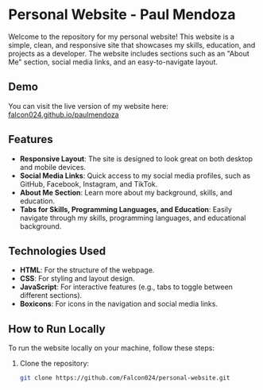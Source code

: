 # Personal Website - Paul Mendoza

Welcome to the repository for my personal website! This website is a simple, clean, and responsive site that showcases my skills, education, and projects as a developer. The website includes sections such as an "About Me" section, social media links, and an easy-to-navigate layout.

## Demo

You can visit the live version of my website here: [falcon024.github.io/paulmendoza](http://falcon024.github.io/paulmendoza/)

## Features

- **Responsive Layout**: The site is designed to look great on both desktop and mobile devices.
- **Social Media Links**: Quick access to my social media profiles, such as GitHub, Facebook, Instagram, and TikTok.
- **About Me Section**: Learn more about my background, skills, and education.
- **Tabs for Skills, Programming Languages, and Education**: Easily navigate through my skills, programming languages, and educational background.

## Technologies Used

- **HTML**: For the structure of the webpage.
- **CSS**: For styling and layout design.
- **JavaScript**: For interactive features (e.g., tabs to toggle between different sections).
- **Boxicons**: For icons in the navigation and social media links.

## How to Run Locally

To run the website locally on your machine, follow these steps:

1. Clone the repository:
   ```bash
   git clone https://github.com/Falcon024/personal-website.git

